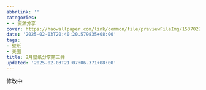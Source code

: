 ```yaml
---
abbrlink: ''
categories:
- - 资源分享
cover: https://haowallpaper.com/link/common/file/previewFileImg/15370221156797760
date: '2025-02-03T20:40:20.579835+08:00'
tags:
- 壁纸
- 美图
title: 2月壁纸分享第三弹
updated: '2025-02-03T21:07:06.371+08:00'
---
```

修改中
